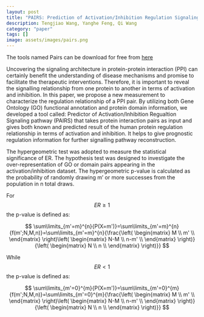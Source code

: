 ```yaml
---
layout: post
title: "PAIRS: Prediction of Activation/Inhibition Regulation Signaling Pathway"
description: Tengjiao Wang, Yanghe Feng, Qi Wang
category: "paper"
tags: []
image: assets/images/pairs.png
---
```

The tools named Pairs can be download for free from [here](https://github.com/fengyanghe/PairsClient)

Uncovering the signaling architecture in protein-protein interaction (PPI) can certainly benefit the understanding of disease mechanisms and promise to facilitate the therapeutic interventions. Therefore, it is important to reveal the signalling relationship from one protein to another in terms of activation and inhibition. In this paper, <!--excerpt--> we propose a new measurement to characterize the regulation relationship of a PPI pair. By utilizing both Gene Ontology (GO) functional annotation and protein domain information, we developed a tool called: Predictor of Activation/Inhibition Regualtion Signaling pathway (PAIRS) that takes protein interaction pairs as input and gives both known and predicted result of the human protein regulation relationship in terms of activation and inhibition. It helps to give prognostic regulation information for further signalling pathway reconstruction. 

The hypergeometric test was adopted to measure the statistical significance of ER. The hypothesis test was designed to investigate the over-representation of GO or domain pairs appearing in the activation/inhibition dataset. The hypergeometric p-value is calculated as the probability of randomly drawing m’ or more successes from the population in n total draws.

For $$ER\ge 1$$ the p-value is defined as:

$$
\sum\limits_{m'=m}^{n}{P(X=m')}=\sum\limits_{m'=m}^{n}{f(m';N,M,n)}=\sum\limits_{m'=m}^{n}{\frac{\left( \begin{matrix}
  M \\ 
  m' \\ 
\end{matrix} \right)\left( \begin{matrix}
  N-M \\ 
  n-m' \\ 
\end{matrix} \right)}{\left( \begin{matrix}
  N \\ 
  n \\ 
\end{matrix} \right)}}
$$ 

While $$ER<1$$ the p-value is defined as:

$$
\sum\limits_{m'=0}^{m}{P(X=m')}=\sum\limits_{m'=0}^{m}{f(m';N,M,n)}=\sum\limits_{m'=0}^{m}{\frac{\left( \begin{matrix}
  M \\ 
  m' \\ 
\end{matrix} \right)\left( \begin{matrix}
  N-M \\ 
  n-m' \\ 
\end{matrix} \right)}{\left( \begin{matrix}
  N \\ 
  n \\ 
\end{matrix} \right)}}
$$
